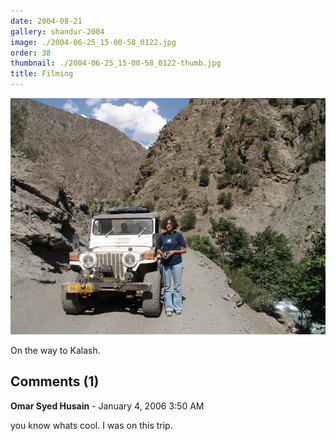 ```yaml
---
date: 2004-08-21
gallery: shandur-2004
image: ./2004-06-25_15-00-58_0122.jpg
order: 38
thumbnail: ./2004-06-25_15-00-58_0122-thumb.jpg
title: Filming
---
```


![Filming](./2004-06-25_15-00-58_0122.jpg)

On the way to Kalash.

<div id="comments">

## Comments (1)

<div id="comment">

**Omar Syed Husain** - January  4, 2006  3:50 AM

you know whats cool. I was on this trip.

</div>

</div>